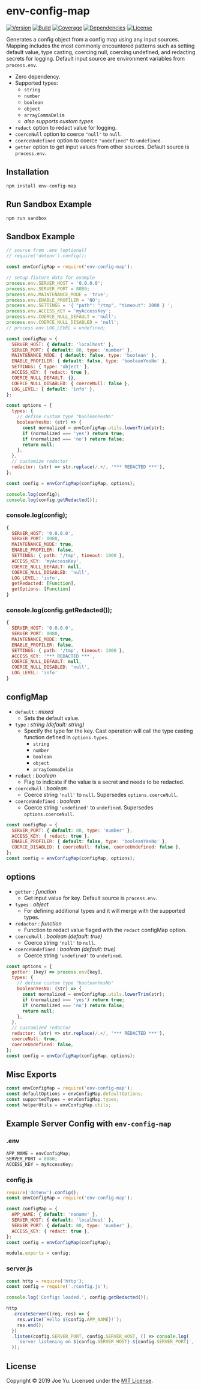# env-config-map
[![Version][version-badge]][version-url]
[![Build][build-badge]][build-url]
[![Coverage][coverage-badge]][coverage-url]
[![Dependencies][dependencies-badge]][dependencies-url]
[![License][license-badge]][license-url]

Generates a config object from a config map using any input sources.  Mapping includes the most commonly encountered patterns such as setting default value, type casting, coercing null, coercing undefined, and redacting secrets for logging.  Default input source are environment variables from `process.env`.

- Zero dependency.
- Supported types:
  - `string`
  - `number`
  - `boolean`
  - `object`
  - `arrayCommaDelim`
  - _also supports custom types_
- `redact` option to redact value for logging.
- `coerceNull` option to coerce `"null"` to `null`.
- `coerceUndefined` option to coerce `"undefined"` to `undefined`.
- `getter` option to get input values from other sources. Default source is `process.env`.

## Installation
```console
npm install env-config-map
```

## Run Sandbox Example
```console
npm run sandbox
```

## Sandbox Example
```js
// source from .env (optional)
// require('dotenv').config();

const envConfigMap = require('env-config-map');

// setup fixture data for example
process.env.SERVER_HOST = '0.0.0.0';
process.env.SERVER_PORT = 8080;
process.env.MAINTENANCE_MODE = 'true';
process.env.ENABLE_PROFILER = 'NO';
process.env.SETTINGS = '{ "path": "/tmp", "timeout": 1000 } ';
process.env.ACCESS_KEY = 'myAccessKey';
process.env.COERCE_NULL_DEFAULT = 'null';
process.env.COERCE_NULL_DISABLED = 'null';
// process.env.LOG_LEVEL = undefined;

const configMap = {
  SERVER_HOST: { default: 'localhost' },
  SERVER_PORT: { default: 80, type: 'number' },
  MAINTENANCE_MODE: { default: false, type: 'boolean' },
  ENABLE_PROFILER: { default: false, type: 'booleanYesNo' },
  SETTINGS: { type: 'object' },
  ACCESS_KEY: { redact: true },
  COERCE_NULL_DEFAULT: {},
  COERCE_NULL_DISABLED: { coerceNull: false },
  LOG_LEVEL: { default: 'info' },
};

const options = {
  types: {
    // define custom type "booleanYesNo"
    booleanYesNo: (str) => {
      const normalized = envConfigMap.utils.lowerTrim(str);
      if (normalized === 'yes') return true;
      if (normalized === 'no') return false;
      return null;
    },
  },
  // customize redactor
  redactor: (str) => str.replace(/.+/, '*** REDACTED ***'),
};

const config = envConfigMap(configMap, options);

console.log(config);
console.log(config.getRedacted());
```

### console.log(config);
```js
{
  SERVER_HOST: '0.0.0.0',
  SERVER_PORT: 8080,
  MAINTENANCE_MODE: true,
  ENABLE_PROFILER: false,
  SETTINGS: { path: '/tmp', timeout: 1000 },
  ACCESS_KEY: 'myAccessKey',
  COERCE_NULL_DEFAULT: null,
  COERCE_NULL_DISABLED: 'null',
  LOG_LEVEL: 'info',
  getRedacted: [Function],
  getOptions: [Function]
}
```

### console.log(config.getRedacted());
```js
{
  SERVER_HOST: '0.0.0.0',
  SERVER_PORT: 8080,
  MAINTENANCE_MODE: true,
  ENABLE_PROFILER: false,
  SETTINGS: { path: '/tmp', timeout: 1000 },
  ACCESS_KEY: '*** REDACTED ***',
  COERCE_NULL_DEFAULT: null,
  COERCE_NULL_DISABLED: 'null',
  LOG_LEVEL: 'info'
}
```

## configMap
- `default` : _mixed_
  - Sets the default value.
- `type` : _string_ _(default: string)_
  - Specify the type for the key. Cast operation will call the type casting function defined in `options.types`.
    - `string`
    - `number`
    - `boolean`
    - `object`
    - `arrayCommaDelim`
- `redact` : _boolean_
  - Flag to indicate if the value is a secret and needs to be redacted.
- `coerceNull` : _boolean_
  - Coerce string `'null'` to `null`. Supersedes `options.coerceNull`.
- `coerceUndefined` : _boolean_
  - Coerce string `'undefined'` to `undefined`. Supersedes `options.coerceNull`.
```js
const configMap = {
  SERVER_PORT: { default: 80, type: 'number' },
  ACCESS_KEY: { redact: true },
  ENABLE_PROFILER: { default: false, type: 'booleanYesNo' },
  COERCE_DISABLED: { coerceNull: false, coerceUndefined: false },
};
const config = envConfigMap(configMap, options);
```

## options
- `getter` : _function_
  - Get input value for key. Default source is `process.env`.
- `types` : _object_
  - For defining additional types and it will merge with the supported types.
- `redactor` : _function_
  - Function to redact value flaged with the `redact` configMap option.
- `coerceNull` : _boolean_ _(default: true)_
  - Coerce string `'null'` to `null`.
- `coerceUndefined` : _boolean_ _(default: true)_
  - Coerce string `'undefined'` to `undefined`.
```js
const options = {
  getter: (key) => process.env[key],
  types: {
    // define custom type "booleanYesNo"
    booleanYesNo: (str) => {
      const normalized = envConfigMap.utils.lowerTrim(str);
      if (normalized === 'yes') return true;
      if (normalized === 'no') return false;
      return null;
    },
  },
  // customized redactor
  redactor: (str) => str.replace(/.+/, '*** REDACTED ***'),
  coerceNull: true,
  coerceUndefined: false,
};
const config = envConfigMap(configMap, options);
```

## Misc Exports
```js
const envConfigMap = require('env-config-map');
const defaultOptions = envConfigMap.defaultOptions;
const supportedTypes = envConfigMap.types;
const helperUtils = envConfigMap.utils;
```

## Example Server Config with `env-config-map`
### .env
```js
APP_NAME = envConfigMap;
SERVER_PORT = 8080;
ACCESS_KEY = myAccessKey;
```

### config.js
```js
require('dotenv').config();
const envConfigMap = require('env-config-map');

const configMap = {
  APP_NAME: { default: 'noname' },
  SERVER_HOST: { default: 'localhost' },
  SERVER_PORT: { default: 80, type: 'number' },
  ACCESS_KEY: { redact: true },
};
const config = envConfigMap(configMap);

module.exports = config;
```

### server.js
```js
const http = require('http');
const config = require('./config.js');

console.log('Configs loaded.', config.getRedacted());

http
  .createServer((req, res) => {
    res.write(`Hello ${config.APP_NAME}!`);
    res.end();
  })
  .listen(config.SERVER_PORT, config.SERVER_HOST, () => console.log(
    `server listening on ${config.SERVER_HOST}:${config.SERVER_PORT}`,
  ));
```

## License
Copyright &copy; 2019 Joe Yu. Licensed under the [MIT License][license-url].


[version-badge]: https://img.shields.io/npm/v/env-config-map.svg?style=flat-square
[version-url]: https://www.npmjs.com/package/env-config-map

[build-badge]: https://img.shields.io/circleci/build/github/hexkode/env-config-map/master.svg?style=flat-square
[build-url]: https://circleci.com/gh/hexkode/env-config-map/tree/master

[coverage-badge]: https://img.shields.io/coveralls/github/hexkode/env-config-map.svg?style=flat-square
[coverage-url]: https://coveralls.io/github/hexkode/env-config-map?branch=master

[dependencies-badge]: https://img.shields.io/david/hexkode/env-config-map.svg?style=flat-square
[dependencies-url]: https://david-dm.org/hexkode/env-config-map

[license-badge]: https://img.shields.io/npm/l/env-config-map.svg?style=flat-square
[license-url]: LICENSE
